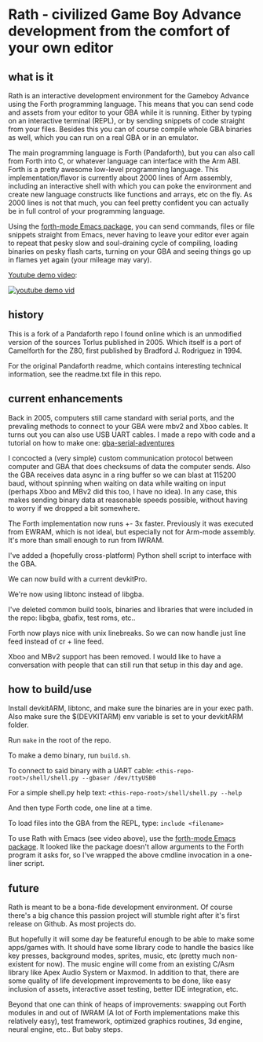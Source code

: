 # Rath - civilized Game Boy Advance development from the comfort of your own editor

## what is it

Rath is an interactive development environment for the Gameboy Advance using the Forth programming language. This
means that you can send code and assets from your editor to your GBA while it is
running. Either by typing on an interactive terminal (REPL), or by sending
snippets of code straight from your files. Besides this you can of course
compile whole GBA binaries as well, which you can run on a real GBA or in an
emulator.

The main programming language is Forth (Pandaforth), but you can also call from Forth into C,
or whatever language can interface with the Arm ABI. Forth is a pretty awesome low-level programming language. This implementation/flavor is currently about 2000 lines of Arm assembly, including an interactive shell with which you can poke the environment and create new language constructs like functions and arrays, etc on the fly. As 2000 lines is not that much, you can feel pretty confident you can actually be in full control of your programming language.

Using the [forth-mode Emacs package](https://github.com/larsbrinkhoff/forth-mode), you can send commands, files or file snippets straight from Emacs, never having to leave your editor ever again to repeat that pesky slow and soul-draining cycle of compiling, loading binaries on pesky flash carts, turning on your GBA and seeing things go up in flames yet again (your mileage may vary).

[Youtube demo video](https://www.youtube.com/watch?v=tLI-5SVOY5A):

[![youtube demo vid](https://img.youtube.com/vi/tLI-5SVOY5A/sddefault.jpg)](https://www.youtube.com/watch?v=tLI-5SVOY5A)

## history

This is a fork of a Pandaforth repo I found online which is an unmodified
version of the sources Torlus published in 2005. Which itself is a port of
Camelforth for the Z80, first published by Bradford J. Rodriguez in 1994.

For the original Pandaforth readme, which contains interesting technical
information, see the readme.txt file in this repo.

## current enhancements

Back in 2005, computers still came standard with serial ports, and the prevaling
methods to connect to your GBA were mbv2 and Xboo cables. It turns out you can
also use USB UART cables. I made a repo with code and a tutorial on how to make
one: [gba-serial-adventures](https://github.com/stuij/gba-serial-adventures)

I concocted a (very simple) custom communication protocol between computer and
GBA that does checksums of data the computer sends. Also the GBA receives data
async in a ring buffer so we can blast at 115200 baud, without spinning when
waiting on data while waiting on input (perhaps Xboo and MBv2 did this too, I
have no idea). In any case, this makes sending binary data at reasonable speeds
possible, without having to worry if we dropped a bit somewhere.

The Forth implementation now runs +- 3x faster. Previously it was executed from
EWRAM, which is not ideal, but especially not for Arm-mode assembly. It's more
than small enough to run from IWRAM.

I've added a (hopefully cross-platform) Python shell script to interface with
the GBA.

We can now build with a current devkitPro.

We're now using libtonc instead of libgba.

I've deleted common build tools, binaries and libraries that were included in
the repo: libgba, gbafix, test roms, etc..

Forth now plays nice with unix linebreaks. So we can now handle just line feed
instead of cr + line feed.

Xboo and MBv2 support has been removed. I would like to have a conversation with
people that can still run that setup in this day and age.

## how to build/use

Install devkitARM, libtonc, and make sure the binaries are in your exec
path. Also make sure the $(DEVKITARM) env variable is set to your devkitARM
folder.

Run `make` in the root of the repo.

To make a demo binary, run `build.sh`.

To connect to said binary with a UART cable:
`<this-repo-root>/shell/shell.py --gbaser /dev/ttyUSB0`

For a simple shell.py help text:
`<this-repo-root>/shell/shell.py --help`

And then type Forth code, one line at a time.

To load files into the GBA from the REPL, type:
`include <filename>`

To use Rath with Emacs (see video above), use the [forth-mode Emacs
package](https://github.com/larsbrinkhoff/forth-mode). It looked like the
package doesn't allow arguments to the Forth program it asks for, so I've
wrapped the above cmdline invocation in a one-liner script.

## future

Rath is meant to be a bona-fide development environment. Of course there's a big
chance this passion project will stumble right after it's first release on
Github. As most projects do.

But hopefully it will some day be featureful enough to be able to make some
apps/games with. It should have some library code to handle the basics like key
presses, background modes, sprites, music, etc (pretty much non-existent for now). The music engine will come from
an existing C/Asm library like Apex Audio System or Maxmod. In addition to that,
there are some quality of life development improvements to be done, like easy
inclusion of assets, interactive asset testing, better IDE integration, etc.

Beyond that one can think of heaps of improvements: swapping out Forth modules
in and out of IWRAM (A lot of Forth implementations make this relatively easy),
test framework, optimized graphics routines, 3d engine, neural engine, etc.. But
baby steps.
